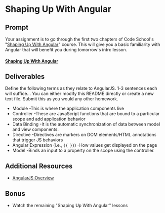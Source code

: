 # Shaping Up With Angular

## Prompt

Your assignment is to go through the first two chapters of Code School's "[Shaping Up With Angular](https://www.codeschool.com/courses/shaping-up-with-angular-js)" course. This will give you a basic familiarity with Angular that will benefit you during tomorrow's intro lesson.

#### [Shaping Up With Angular](https://www.codeschool.com/courses/shaping-up-with-angular-js)

## Deliverables

Define the following terms as they relate to AngularJS. 1-3 sentences each will suffice... You can either modify this README directly or create a new text file. Submit this as you would any other homework.

* Module
  -This is where the application components live
* Controller
  -These are JavaScript functions that are bound to a particular scope and add application behavior
* Data Binding
  -It is the automatic synchronization of data between model and view components.
* Directive
  -Directives are markers on DOM elements/HTML annotations that trigger JS behaviors
* Angular Expression (i.e., `{{ }}`)
  -How values get displayed on the page
* Model
  -Binds an input to a property on the scope using the controller.

## Additional Resources

* [AngularJS Overview](https://www.tutorialspoint.com/angularjs/angularjs_overview.htm)

## Bonus

* Watch the remaining "Shaping Up With Angular" lessons
